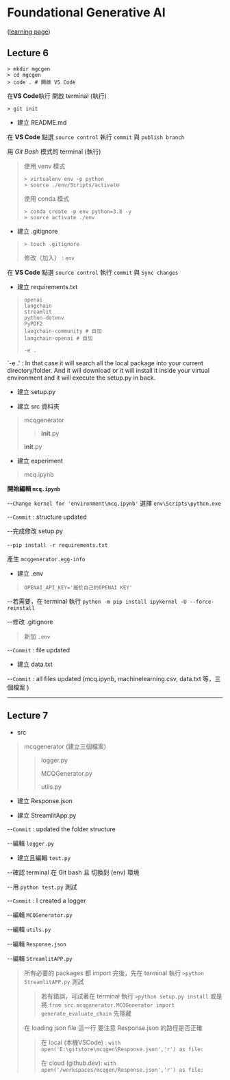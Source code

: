 # **Foundational Generative AI** 
([learning page](https://learn.ineuron.ai/course/foundational-generative-ai/656d8f170af8644aac926376))

## Lecture 6

```
> mkdir mgcgen
> cd mgcgen
> code . # 開啟 VS Code
```
在**VS Code**執行 開啟 terminal (執行)
```
> git init
```

* 建立 README.md 

在 **VS Code** 點選 `source control`   執行 `commit` 與 `publish branch`

用 *Git Bash* 模式的 terminal (執行)
> 使用 venv 模式
>```
> > virtualenv env -p python
> > source ./env/Scripts/activate
>```
> 使用 conda 模式
>```
> > conda create -p env python=3.8 -y
> > source activate ./env
>```

* 建立 .gitignore
>```
> > touch .gitignore
>```
> 修改（加入） : `env`  

在 **VS Code** 點選 `source control`   執行 `commit` 與 `Sync changes`

* 建立 requirements.txt
> ```
> openai
> langchain
> streamlit
> python-dotenv
> PyPDF2
> langchain-community # 自加
> langchain-openai # 自加
>
> -e .
> ```

`-e .' : In that case it will search all the local package into your current directory/folder.
And it will download or it will install it inside your virtual environment and it will execute the setup.py in back.


* 建立 setup.py

* 建立 src 資料夾
> mcqgenerator
> > __init__.py
> > 
> __init__.py

* 建立 experiment
> mcq.ipynb

**開始編輯 `mcq.ipynb`**

--`Change kernel for 'environment\mcq.ipynb'` 選擇 `env\Scripts\python.exe`

--`Commit` : structure updated

--完成修改 setup.py

--`pip install -r requirements.txt`

產生 `mcqgenerator.egg-info`

* 建立 .env
> ```
> OPENAI_API_KEY='屬於自己的OPENAI KEY'
> ```

--若需要，在 terminal 執行 `python -m pip install ipykernel -U --force-reinstall`

--修改 .gitignore
> 新加 ```.env```

--`Commit` : file updated

* 建立 data.txt

 --`Commit` : all files updated (mcq.ipynb, machinelearning.csv, data.txt 等，三個檔案 ) 
 
---

## Lecture 7

* src
> mcqgenerator (建立三個檔案)
> 
> > logger.py
> > 
> > MCQGenerator.py
> > 
> > utils.py

* 建立 Response.json

* 建立 StreamlitApp.py

--`Commit` : updated the folder structure 

--編輯 `logger.py`

* 建立且編輯 `test.py`

--確認 terminal 在 Git bash 且 切換到 (env) 環境

--用 `python test.py` 測試

--`Commit` : I created a logger 

--編輯 `MCQGenerator.py`

--編輯 `utils.py` 

--編輯 `Response.json`

--編輯 `StreamlitAPP.py`
> 所有必要的 packages 都 import 完後，先在 terminal 執行 `>python StreamlitAPP.py` 測試
> > 若有錯誤，可試著在 terminal 執行 `>python setup.py install`
> > 或是將 `from src.mcqgenerator.MCQGenerator import generate_evaluate_chain` 先隱藏
> 
> 在 loading json file 這一行 要注意 Response.json 的路徑是否正確
> > 在 local (本機VSCode) : `with open('E:\gitstore\mcqgen\Response.json','r') as file:`
> > 
> > 在 cloud (github.dev): `with open('/workspaces/mcqgen/Response.json','r') as file:`
